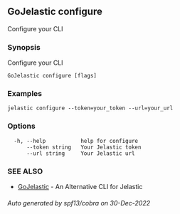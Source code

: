 ## GoJelastic configure

Configure your CLI

### Synopsis

Configure your CLI

```
GoJelastic configure [flags]
```

### Examples

```
jelastic configure --token=your_token --url=your_url
```

### Options

```
  -h, --help           help for configure
      --token string   Your Jelastic token
      --url string     Your Jelastic url
```

### SEE ALSO

* [GoJelastic](GoJelastic.md)	 - An Alternative CLI for Jelastic

###### Auto generated by spf13/cobra on 30-Dec-2022
